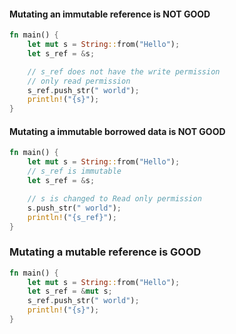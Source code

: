 #### Mutating an immutable reference is NOT GOOD

```Rust
fn main() {
	let mut s = String::from("Hello");
	let s_ref = &s;

	// s_ref does not have the write permission
	// only read permission
	s_ref.push_str(" world");
	println!("{s}");
}
```

#### Mutating a immutable borrowed data is NOT GOOD
```Rust
fn main() {
	let mut s = String::from("Hello");
	// s_ref is immutable
	let s_ref = &s;

	// s is changed to Read only permission
	s.push_str(" world");
	println!("{s_ref}");
}
```


### Mutating a mutable reference is GOOD
```Rust
fn main() {
	let mut s = String::from("Hello");
	let s_ref = &mut s;
	s_ref.push_str(" world");
	println!("{s}");
}
```